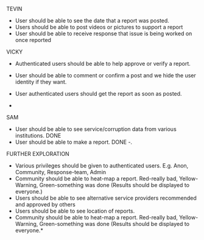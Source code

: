 TEVIN  
- User should be able to see the date that a report was posted.
- Users should be able to post videos or pictures to support a report
- User should be able to receive response that issue is being worked on once reported


VICKY
- Authenticated users should be able to help approve or verify a report.

- User should be able to comment or confirm a post and we hide the user identity if they want.
- User authenticated users should get the report as soon as posted.
-

SAM
- User should be able to see service/corruption data from various institutions.                     DONE
- User should be able to make a report.                                                             DONE
-.


FURTHER EXPLORATION
- Various privileges should be given to authenticated users. E.g. Anon, Community, Response-team, Admin
- Community should be able to heat-map a report. Red-really bad, Yellow-Warning, Green-something was done (Results should be displayed to everyone.)
- Users should be able to see alternative service providers recommended and approved by others
- Users should be able to see location of reports.
- Community should be able to heat-map a report. Red-really bad, Yellow-Warning, Green-something was done (Results should be displayed to everyone.*
